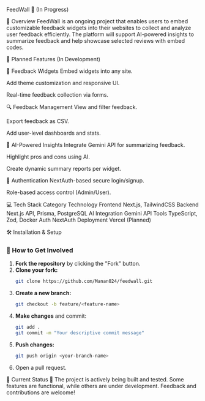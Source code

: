 FeedWall 🚧 (In Progress)


🌟 Overview
FeedWall is an ongoing project that enables users to embed customizable feedback widgets into their websites to collect and analyze user feedback efficiently. The platform will support AI-powered insights to summarize feedback and help showcase selected reviews with embed codes.


🚀 Planned Features (In Development)


📝 Feedback Widgets
 Embed widgets into any site.

 Add theme customization and responsive UI.

 Real-time feedback collection via forms.
 

🔍 Feedback Management
 View and filter feedback.

 Export feedback as CSV.

 Add user-level dashboards and stats.
 

🤖 AI-Powered Insights
 Integrate Gemini API for summarizing feedback.

 Highlight pros and cons using AI.

 Create dynamic summary reports per widget.
 

🔐 Authentication
 NextAuth-based secure login/signup.

 Role-based access control (Admin/User).
 

💻 Tech Stack
Category	Technology
Frontend	Next.js, TailwindCSS
Backend	Next.js API, Prisma, PostgreSQL
AI Integration	Gemini API
Tools	TypeScript, Zod, Docker
Auth	NextAuth
Deployment	Vercel (Planned)

🛠️ Installation & Setup
### 🌱 How to Get Involved

1. **Fork the repository** by clicking the "Fork" button.
2. **Clone your fork:**
   ```bash
   git clone https://github.com/Manan024/feedwall.git
   ```
3. **Create a new branch:**
   ```bash
   git checkout -b feature/<feature-name>
   ```
4. **Make changes** and commit:
   ```bash
   git add .
   git commit -m "Your descriptive commit message"
   ```
5. **Push changes:**
   ```bash
   git push origin <your-branch-name>
   ```
6. Open a pull request.

 📌 Current Status
🧪 The project is actively being built and tested. Some features are functional, while others are under development. Feedback and contributions are welcome!

